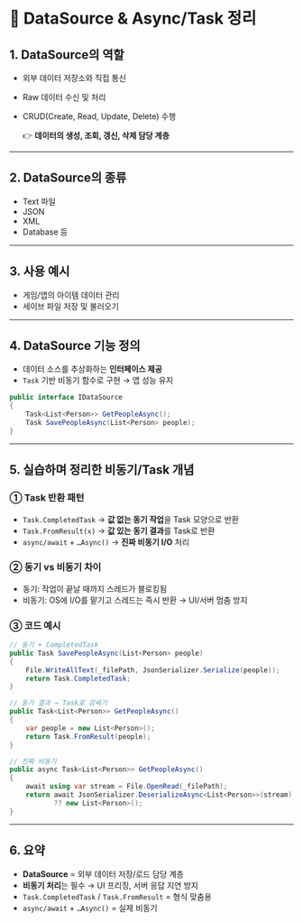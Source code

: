 ﻿# 📑 DataSource & Async/Task 정리

## 1. DataSource의 역할

- 외부 데이터 저장소와 직접 통신
- Raw 데이터 수신 및 처리
- CRUD(Create, Read, Update, Delete) 수행

  👉 **데이터의 생성, 조회, 갱신, 삭제 담당 계층**


---

## 2. DataSource의 종류

- Text 파일
- JSON
- XML
- Database 등

---

## 3. 사용 예시

- 게임/앱의 아이템 데이터 관리
- 세이브 파일 저장 및 불러오기

---

## 4. DataSource 기능 정의

- 데이터 소스를 추상화하는 **인터페이스 제공**
- `Task` 기반 비동기 함수로 구현 → 앱 성능 유지

```csharp
public interface IDataSource
{
    Task<List<Person>> GetPeopleAsync();
    Task SavePeopleAsync(List<Person> people);
}

```

---

## 5. 실습하며 정리한 비동기/Task 개념

### ① Task 반환 패턴

- `Task.CompletedTask` → **값 없는 동기 작업**을 Task 모양으로 반환
- `Task.FromResult(x)` → **값 있는 동기 결과**를 Task<T>로 반환
- `async/await` + `…Async()` → **진짜 비동기 I/O** 처리

### ② 동기 vs 비동기 차이

- 동기: 작업이 끝날 때까지 스레드가 블로킹됨
- 비동기: OS에 I/O를 맡기고 스레드는 즉시 반환 → UI/서버 멈춤 방지

### ③ 코드 예시

```csharp
// 동기 + CompletedTask
public Task SavePeopleAsync(List<Person> people)
{
    File.WriteAllText(_filePath, JsonSerializer.Serialize(people));
    return Task.CompletedTask;
}

// 동기 결과 → Task로 감싸기
public Task<List<Person>> GetPeopleAsync()
{
    var people = new List<Person>();
    return Task.FromResult(people);
}

// 진짜 비동기
public async Task<List<Person>> GetPeopleAsync()
{
    await using var stream = File.OpenRead(_filePath);
    return await JsonSerializer.DeserializeAsync<List<Person>>(stream)
           ?? new List<Person>();
}

```

---

## 6. 요약

- **DataSource** = 외부 데이터 저장/로드 담당 계층
- **비동기 처리**는 필수 → UI 프리징, 서버 응답 지연 방지
- `Task.CompletedTask` / `Task.FromResult` = 형식 맞춤용
- `async/await` + `…Async()` = 실제 비동기